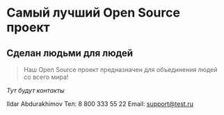 # Самый лучший Open Source проект

## Сделан людьми для людей

> Наш Open Source проект предназначен для объединения людей со всего мира!

_Тут будут контакты_

Ildar Abdurakhimov
Тел: 8 800 333 55 22
Email: support@test.ru